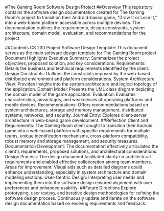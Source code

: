 #The Gaming Room Software Design Project
##Overview
This repository contains the software design documentation created for The Gaming Room's project to transition their Android-based game, "Draw It or Lose It," into a web-based platform accessible across multiple devices. The documentation outlines the requirements, design constraints, system architecture, domain model, evaluation, and recommendations for the project.

##Contents
CS 230 Project Software Design Template: This document serves as the main software design template for The Gaming Room project.
Document Highlights
Executive Summary: Summarizes the project objectives, proposed solution, and key considerations.
Requirements: Details the business and technical requirements identified by the client.
Design Constraints: Outlines the constraints imposed by the web-based distributed environment and platform considerations.
System Architecture View: Provides insights into the system architecture and logical topology of the application.
Domain Model: Presents the UML class diagram depicting the domain model of the game application.
Evaluation: Evaluates characteristics, advantages, and weaknesses of operating platforms and mobile devices.
Recommendations: Offers recommendations based on system architectures, storage and memory management, distributed systems, networks, and security.
Journal Entry: Explores client-server architecture in web-based game development.
##Reflection
Client and Requirements: The Gaming Room client sought to transition their Android game into a web-based platform with specific requirements for multiple teams, unique identification mechanisms, cross-platform compatibility, robust memory and storage management, and security measures.
Documentation Development: The documentation effectively articulated the client's requirements, proposed solutions, and architectural considerations.
Design Process: The design document facilitated clarity on architectural requirements and enabled effective collaboration among team members.
Areas for Improvement: Visual aids such as detailed diagrams could enhance understanding, especially in system architecture and domain modeling sections.
User-Centric Design: Interpreting user needs and implementing them into the software design ensured alignment with user preferences and enhanced usability.
##Future Directions
Explore prototyping, user testing, and iterative design methodologies for refining the software design process.
Continuously update and iterate on the software design documentation based on evolving requirements and feedback.
